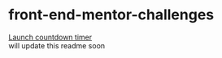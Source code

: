 # front-end-mentor-challenges
[Launch countdown timer](https://countdown-challenge-frontendmentor.vercel.app/)
<br>
will update this readme soon
